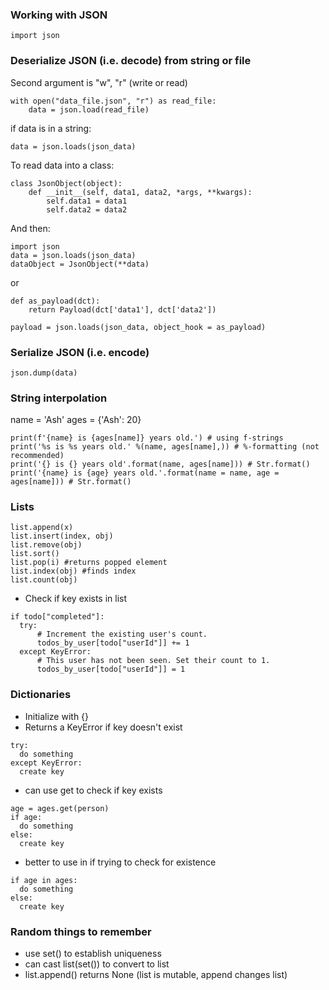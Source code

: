 ### Working with JSON
`import json`

### Deserialize JSON (i.e. decode) from string or file
Second argument is "w", "r" (write or read) 
```
with open("data_file.json", "r") as read_file:
    data = json.load(read_file) 
```
if data is in a string:
```
data = json.loads(json_data)
```

To read data into a class:
```
class JsonObject(object):
    def __init__(self, data1, data2, *args, **kwargs):
        self.data1 = data1
        self.data2 = data2
```
And then:
```
import json
data = json.loads(json_data)
dataObject = JsonObject(**data)
```
or
```
def as_payload(dct):
    return Payload(dct['data1'], dct['data2'])

payload = json.loads(json_data, object_hook = as_payload)
```

### Serialize JSON (i.e. encode)
`json.dump(data)`

### String interpolation
name = 'Ash'
ages = {'Ash': 20}
```
print(f'{name} is {ages[name]} years old.') # using f-strings
print('%s is %s years old.' %(name, ages[name],)) # %-formatting (not recommended)
print('{} is {} years old'.format(name, ages[name])) # Str.format()
print('{name} is {age} years old.'.format(name = name, age = ages[name])) # Str.format()
```

### Lists
```
list.append(x) 
list.insert(index, obj)
list.remove(obj)
list.sort()
list.pop(i) #returns popped element
list.index(obj) #finds index
list.count(obj)
```
- Check if key exists in list
```
if todo["completed"]:
  try:
      # Increment the existing user's count.
      todos_by_user[todo["userId"]] += 1
  except KeyError:
      # This user has not been seen. Set their count to 1.
      todos_by_user[todo["userId"]] = 1
```

### Dictionaries
- Initialize with {}
- Returns a KeyError if key doesn't exist
``` 
try:
  do something
except KeyError:
  create key
```
- can use get to check if key exists
``` 
age = ages.get(person)
if age:
  do something
else:
  create key
```
- better to use in if trying to check for existence
``` 
if age in ages:
  do something
else:
  create key
```

### Random things to remember
- use set() to establish uniqueness
- can cast list(set()) to convert to list
- list.append() returns None (list is mutable, append changes list)
